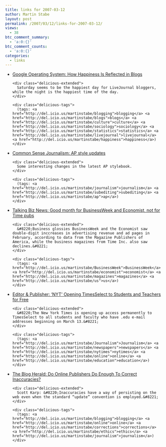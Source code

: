 ```yaml
---
title: links for 2007-03-12
author: Martin Stabe
layout: post
permalink: /2007/03/12/links-for-2007-03-12/
views:
  - 38
btc_comment_summary:
  - 'a:0:{}'
btc_comment_counts:
  - 'a:0:{}'
categories:
  - links
---
```

<ul class="delicious">
  <li>
    <div class="delicious-link">
      <a href="http://googlesystem.blogspot.com/2007/03/how-happiness-is-reflected-in-blogs.html">Google Operating System: How Happiness Is Reflected in Blogs</a>
    </div>
    
    <div class="delicious-extended">
      Saturday seems to be the happiest day for LiveJournal bloggers, while the night is the happiest time of the day.
    </div>
    
    <div class="delicious-tags">
      (tags: <a href="http://del.icio.us/martinstabe/blogging">blogging</a> <a href="http://del.icio.us/martinstabe/blogs">blogs</a> <a href="http://del.icio.us/martinstabe/culture">culture</a> <a href="http://del.icio.us/martinstabe/sociology">sociology</a> <a href="http://del.icio.us/martinstabe/statistics">statistics</a> <a href="http://del.icio.us/martinstabe/livejournal">livejournal</a> <a href="http://del.icio.us/martinstabe/happiness">happiness</a>)
    </div>
  </li>
  
  <li>
    <div class="delicious-link">
      <a href="http://commonsensej.blogspot.com/2007/03/ap-style-updates.html">Common Sense Journalism: AP style updates</a>
    </div>
    
    <div class="delicious-extended">
      Some interesting changes in the latest AP stylebook.
    </div>
    
    <div class="delicious-tags">
      (tags: <a href="http://del.icio.us/martinstabe/journalism">journalism</a> <a href="http://del.icio.us/martinstabe/subediting">subediting</a> <a href="http://del.icio.us/martinstabe/ap">ap</a>)
    </div>
  </li>
  
  <li>
    <div class="delicious-link">
      <a href="http://weblogs.jomc.unc.edu/talkingbiznews/?p=2228">Talking Biz News: Good month for BusinessWeek and Economist, not for Time pubs</a>
    </div>
    
    <div class="delicious-extended">
      &#8220;Business glossies BusinessWeek and the Economist saw double-digit inccreases in advertising revenue and ad pages in February, according to data from the Magazine Publishers of America, while the business magazines from Time Inc. also saw declines.&#8221;
    </div>
    
    <div class="delicious-tags">
      (tags: <a href="http://del.icio.us/martinstabe/BusinessWeek">BusinessWeek</a> <a href="http://del.icio.us/martinstabe/economist">economist</a> <a href="http://del.icio.us/martinstabe/magazines">magazines</a> <a href="http://del.icio.us/martinstabe/us">us</a>)
    </div>
  </li>
  
  <li>
    <div class="delicious-link">
      <a href="http://www.editorandpublisher.com/eandp/news/article_display.jsp?vnu_content_id=1003556814">Editor & Publisher: &#8216;NYT&#8217; Opening TimesSelect to Students and Teachers for Free</a>
    </div>
    
    <div class="delicious-extended">
      &#8220;The New York Times is opening up access permanently to TimesSelect to all students and faculty who have .edu e-mail addresses beginning on March 13.&#8221;
    </div>
    
    <div class="delicious-tags">
      (tags: <a href="http://del.icio.us/martinstabe/Journalism">Journalism</a> <a href="http://del.icio.us/martinstabe/newspapers">newspapers</a> <a href="http://del.icio.us/martinstabe/nytimes">nytimes</a> <a href="http://del.icio.us/martinstabe/online">online</a> <a href="http://del.icio.us/martinstabe/education">education</a>)
    </div>
  </li>
  
  <li>
    <div class="delicious-link">
      <a href="http://www.blogherald.com/2007/03/11/do-online-publishers-do-enough-to-correct-inaccuracies/">The Blog Herald: Do Online Publishers Do Enough To Correct Inaccuracies?</a>
    </div>
    
    <div class="delicious-extended">
      Scott Karp: &#8220;Inaccuracies have a way of persisting on the web even when the standard “update” convention is employed.&#8221;
    </div>
    
    <div class="delicious-tags">
      (tags: <a href="http://del.icio.us/martinstabe/blogging">blogging</a> <a href="http://del.icio.us/martinstabe/online">online</a> <a href="http://del.icio.us/martinstabe/corrections">corrections</a> <a href="http://del.icio.us/martinstabe/ethics">ethics</a> <a href="http://del.icio.us/martinstabe/journalism">journalism</a>)
    </div>
  </li>
</ul>